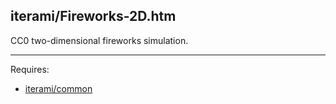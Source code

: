 iterami/Fireworks-2D.htm
------------------------

CC0 two-dimensional fireworks simulation.

---

Requires:
* [iterami/common](https://github.com/iterami/common)
